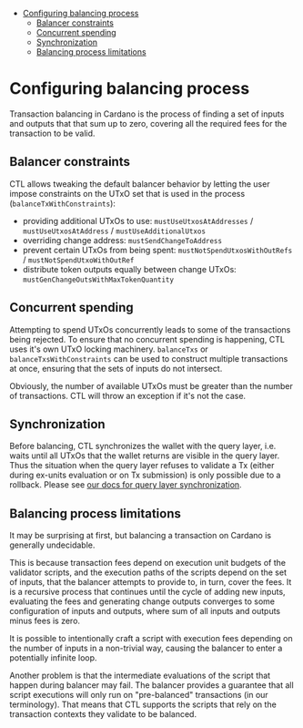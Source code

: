 <!-- START doctoc generated TOC please keep comment here to allow auto update -->
<!-- DON'T EDIT THIS SECTION, INSTEAD RE-RUN doctoc TO UPDATE -->

- [Configuring balancing process](#configuring-balancing-process)
  - [Balancer constraints](#balancer-constraints)
  - [Concurrent spending](#concurrent-spending)
  - [Synchronization](#synchronization)
  - [Balancing process limitations](#balancing-process-limitations)

<!-- END doctoc generated TOC please keep comment here to allow auto update -->

# Configuring balancing process

Transaction balancing in Cardano is the process of finding a set of inputs and outputs that that sum up to zero, covering all the required fees for the transaction to be valid.

## Balancer constraints

CTL allows tweaking the default balancer behavior by letting the user impose constraints on the UTxO set that is used in the process (`balanceTxWithConstraints`):

- providing additional UTxOs to use: `mustUseUtxosAtAddresses` / `mustUseUtxosAtAddress` / `mustUseAdditionalUtxos`
- overriding change address: `mustSendChangeToAddress`
- prevent certain UTxOs from being spent: `mustNotSpendUtxosWithOutRefs` / `mustNotSpendUtxoWithOutRef`
- distribute token outputs equally between change UTxOs: `mustGenChangeOutsWithMaxTokenQuantity`

## Concurrent spending

Attempting to spend UTxOs concurrently leads to some of the transactions being rejected. To ensure that no concurrent spending is happening, CTL uses it's own UTxO locking machinery. `balanceTxs` or `balanceTxsWithConstraints` can be used to construct multiple transactions at once, ensuring that the sets of inputs do not intersect.

Obviously, the number of available UTxOs must be greater than the number of transactions. CTL will throw an exception if it's not the case.

## Synchronization

Before balancing, CTL synchronizes the wallet with the query layer, i.e. waits until all UTxOs that the wallet returns are visible in the query layer. Thus the situation when the query layer refuses to validate a Tx (either during ex-units evaluation or on Tx submission) is only possible due to a rollback. Please see [our docs for query layer synchronization](./query-layers.md).

## Balancing process limitations

It may be surprising at first, but balancing a transaction on Cardano is generally undecidable.

This is because transaction fees depend on execution unit budgets of the validator scripts, and the execution paths of the scripts depend on the set of inputs, that the balancer attempts to provide to, in turn, cover the fees. It is a recursive process that continues until the cycle of adding new inputs, evaluating the fees and generating change outputs converges to some configuration of inputs and outputs, where sum of all inputs and outputs minus fees is zero.

It is possible to intentionally craft a script with execution fees depending on the number of inputs in a non-trivial way, causing the balancer to enter a potentially infinite loop.

Another problem is that the intermediate evaluations of the script that happen during balancer may fail. The balancer provides a guarantee that all script executions will only run on "pre-balanced" transactions (in our terminology). That means that CTL supports the scripts that rely on the transaction contexts they validate to be balanced.
